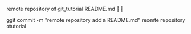 remote repository of git_tutorial
 README.md


ggit commit -m "remote repository add a README.md"
reomte repository otutorial
